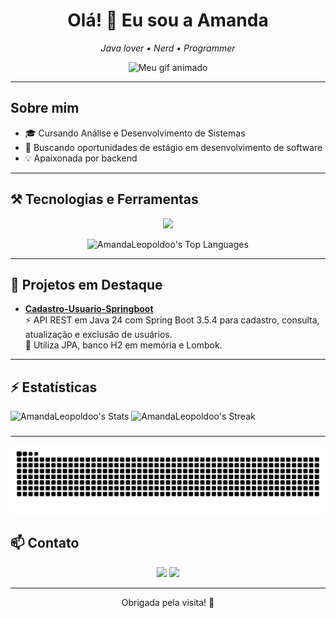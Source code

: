 <h1 align="center">
  Olá! 👋 Eu sou a Amanda
</h1>

<p align="center">
  <em>Java lover • Nerd • Programmer</em>
</p>

<p align="center">
  <img src="https://private-user-images.githubusercontent.com/203444778/478810535-09960ebb-3dfb-49fb-b129-2d2c8c27a233.gif?jwt=eyJ0eXAiOiJKV1QiLCJhbGciOiJIUzI1NiJ9.eyJpc3MiOiJnaXRodWIuY29tIiwiYXVkIjoicmF3LmdpdGh1YnVzZXJjb250ZW50LmNvbSIsImtleSI6ImtleTUiLCJleHAiOjE3NTU0NzAwMjYsIm5iZiI6MTc1NTQ2OTcyNiwicGF0aCI6Ii8yMDM0NDQ3NzgvNDc4ODEwNTM1LTA5OTYwZWJiLTNkZmItNDlmYi1iMTI5LTJkMmM4YzI3YTIzMy5naWY_WC1BbXotQWxnb3JpdGhtPUFXUzQtSE1BQy1TSEEyNTYmWC1BbXotQ3JlZGVudGlhbD1BS0lBVkNPRFlMU0E1M1BRSzRaQSUyRjIwMjUwODE3JTJGdXMtZWFzdC0xJTJGczMlMkZhd3M0X3JlcXVlc3QmWC1BbXotRGF0ZT0yMDI1MDgxN1QyMjI4NDZaJlgtQW16LUV4cGlyZXM9MzAwJlgtQW16LVNpZ25hdHVyZT04NWMxMGExZGFmYzI1ZjgzMmFhYWE0ZDVkNjAyNWViNzM1NDkzYjBjZDk1MTBlN2IyNmMwODE3NzJkOTQwNThmJlgtQW16LVNpZ25lZEhlYWRlcnM9aG9zdCJ9.Lw9-g2oDEEk_d-5nuL_geJspVwlCzhGKhUHpisj3NCk" width="400px" alt="Meu gif animado">
</p>

---

## Sobre mim

- 🎓 Cursando Análise e Desenvolvimento de Sistemas  
- 🔭 Buscando oportunidades de estágio em desenvolvimento de software  
- 💡 Apaixonada por backend

---

## ⚒️ Tecnologias e Ferramentas

<p align="center">
  <img src="https://skillicons.dev/icons?i=java,spring,postgres,mongodb,docker,postman,idea,git" />
</p>

<p align="center">
  <img width="40%" src="https://github-readme-stats.vercel.app/api/top-langs/?username=AmandaLeopoldoo&theme=bear&show_icons=true&hide_border=true&layout=compact" alt="AmandaLeopoldoo's Top Languages" />
</p>

---

## 🚀 Projetos em Destaque

- [**Cadastro-Usuario-Springboot**](https://github.com/AmandaLeopoldoo/Cadastro-Usuario-Springboot)  
  ⚡ API REST em Java 24 com Spring Boot 3.5.4 para cadastro, consulta, atualização e exclusão de usuários.  
  💾 Utiliza JPA, banco H2 em memória e Lombok.  

---

## ⚡ Estatísticas


![AmandaLeopoldoo's Stats](https://github-readme-stats.vercel.app/api?username=AmandaLeopoldoo&theme=bear&show_icons=true&hide_border=true&count_private=true)
![AmandaLeopoldoo's Streak](https://github-readme-streak-stats.herokuapp.com/?user=AmandaLeopoldoo&theme=bear&hide_border=true)


###

---
<p align="center">
<img src="https://raw.githubusercontent.com/AmandaLeopoldoo/AmandaLeopoldoo/output/snake.svg" alt="Snake animation" />

###
</p>

## 📫 Contato

<div align="center">
  <a href="mailto:amandaleopoldo2930@gmail.com"><img src="https://img.shields.io/badge/-Gmail-%23333?style=for-the-badge&logo=gmail&logoColor=white" target="_blank"></a>
  <a href="https://www.linkedin.com/in/amanda-leopoldo-a61478319" target="_blank"><img src="https://img.shields.io/badge/-LinkedIn-%230077B5?style=for-the-badge&logo=linkedin&logoColor=white" target="_blank"></a> 
</div>

---

<p align="center">
  Obrigada pela visita! 🚀
</p>
